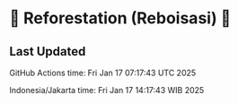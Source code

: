 
# 🌳 Reforestation (Reboisasi) 🌲

## Last Updated

GitHub Actions time: Fri Jan 17 07:17:43 UTC 2025

Indonesia/Jakarta time: Fri Jan 17 14:17:43 WIB 2025
